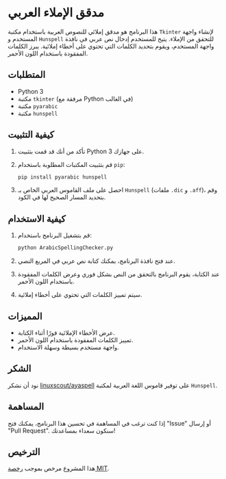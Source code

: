 
# مدقق الإملاء العربي

هذا البرنامج هو مدقق إملائي للنصوص العربية باستخدام مكتبة `Tkinter` لإنشاء واجهة المستخدم و `Hunspell` للتحقق من الإملاء. يتيح للمستخدم إدخال نص عربي في نافذة واجهة المستخدم، ويقوم بتحديد الكلمات التي تحتوي على أخطاء إملائية. يبرز الكلمات المفقودة باستخدام اللون الأحمر.

## المتطلبات

- Python 3
- مكتبة `tkinter` (مرفقة مع Python في الغالب)
- مكتبة `pyarabic`
- مكتبة `hunspell`

## كيفية التثبيت

1. تأكد من أنك قد قمت بتثبيت Python 3 على جهازك.
2. قم بتثبيت المكتبات المطلوبة باستخدام `pip`:

   ```bash
   pip install pyarabic hunspell
   ```

3. احصل على ملف القاموس العربي الخاص بـ `Hunspell` (ملفات `.dic` و `.aff`)، وقم بتحديد المسار الصحيح لها في الكود.

## كيفية الاستخدام

1. قم بتشغيل البرنامج باستخدام:

   ```bash
   python ArabicSpellingChecker.py
   ```

2. عند فتح نافذة البرنامج، يمكنك كتابة نص عربي في المربع النصي.
3. عند الكتابة، يقوم البرنامج بالتحقق من النص بشكل فوري وعرض الكلمات المفقودة باستخدام اللون الأحمر.
4. سيتم تمييز الكلمات التي تحتوي على أخطاء إملائية.

## المميزات

- عرض الأخطاء الإملائية فورًا أثناء الكتابة.
- تمييز الكلمات المفقودة باستخدام اللون الأحمر.
- واجهة مستخدم بسيطة وسهلة الاستخدام.

## الشكر

نود أن نشكر [linuxscout/ayaspell](https://github.com/linuxscout/ayaspell) على توفير قاموس اللغة العربية لمكتبة `Hunspell`.

## المساهمة

إذا كنت ترغب في المساهمة في تحسين هذا البرنامج، يمكنك فتح "Issue" أو إرسال "Pull Request". سنكون سعداء بمساعدتك!

## الترخيص

هذا المشروع مرخص بموجب [رخصة MIT](LICENSE).
